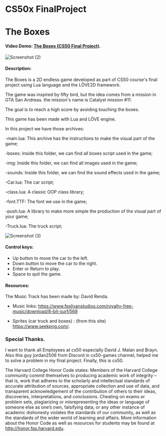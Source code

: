 # CS50x FinalProject
# The Boxes
#### Video Demo:  [The Boxes (CS50 Final Project)](https://youtu.be/ZGAyNnAqmbE).
![Screenshot (2)](https://github.com/Mohannad20/MyProjects/assets/72934299/1c10c9ff-8f33-44fc-81eb-dd5e370f660b)

#### Description:

The Boxes is a 2D endless game developed as part of CS50 course's final project using Lua language and the LÖVE2D framework.

The game was inspired by fifty bird, but the idea comes from a mission in GTA San Andreas. the mission's name is Catalyst mission #11.

The goal is to reach a high score by avoiding touching the boxes.

This game has been made with Lua and LÖVE engine.


In this project we have those archives:

-main.lua: This archive has the instructions to make the visual part of the game;

-boxes: Inside this folder, we can find all boxes script used in the game;

-img: Inside this folder, we can find all images used in the game;

-sounds: Inside this folder, we can find the sound effects used in the game;

-Car.lua: The car script;

-class.lua: A classic OOP class library;

-font.TTF: The font we use in the game;

-push.lua: A library to make more simple the production of the visual part of your game;

-Truck.lua: The truck script;

![Screenshot (3)](https://github.com/Mohannad20/MyProjects/assets/72934299/8c783163-26e9-4905-a9c5-472973a1813f)


#### Control keys:

- Up button to move the car to the left.
- Down button to move the car to the right.
- Enter or Return to play.
- Space to quit the game.

#### Resources:

The Music Track has been made by: David Renda.
- Music links: <https://www.fesliyanstudios.com/royalty-free-music/download/8-bit-surf/568>

- Sprites (car truck and boxes) : (from this site) <https://www.seekpng.com/>.

### Special Thanks.

I want to thank all Employees at cs50 especially David J. Malan and Brayn.
Also this guy jordan2506 from Discord in cs50-games channel, helped me to solve a problem in my final project.
Finally, this is cs50.


The Harvard College Honor Code states: Members of the Harvard College community commit themselves to producing academic work of integrity – that is, work that adheres to the scholarly and intellectual standards of accurate attribution of sources, appropriate collection and use of data, and transparent acknowledgement of the contribution of others to their ideas, discoveries, interpretations, and conclusions. Cheating on exams or problem sets, plagiarizing or misrepresenting the ideas or language of someone else as one’s own, falsifying data, or any other instance of academic dishonesty violates the standards of our community, as well as the standards of the wider world of learning and affairs. More information about the Honor Code as well as resources for students may be found at http://honor.fas.harvard.edu.
